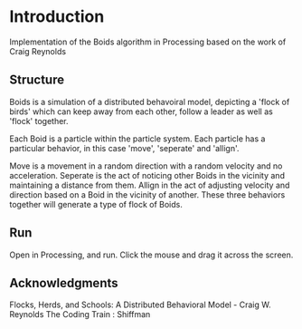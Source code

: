 # Introduction
Implementation of the Boids algorithm in Processing based on the work of Craig Reynolds

## Structure 
Boids is a simulation of a distributed behavoiral model, depicting a 'flock of birds' which can keep away from each other, follow a leader as well as 'flock' together. 

Each Boid is a particle within the particle system. Each particle has a particular behavior, in this case 'move', 'seperate' and 'allign'. 

Move is a movement in a random direction with a random velocity and no acceleration. Seperate is the act of noticing other Boids in the vicinity and maintaining a distance from them. Allign in the act of adjusting velocity and direction based on a Boid in the vicinity of another. These three behaviors together will generate a type of flock of Boids. 

## Run 
Open in Processing, and run. Click the mouse and drag it across the screen. 

## Acknowledgments
Flocks, Herds, and Schools: A Distributed Behavioral Model  - Craig W. Reynolds
The Coding Train : Shiffman 
